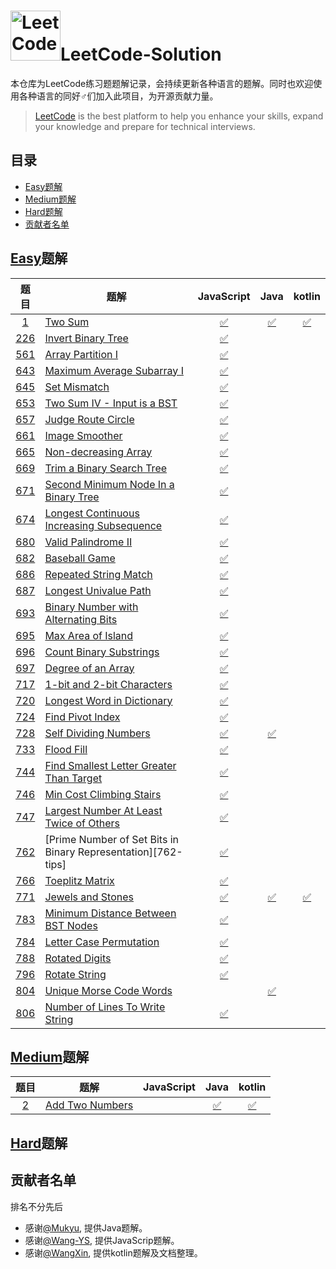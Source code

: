 # <img src="./src/res/img/logo.gif" alt="LeetCode-Solution" width="80" height="80" align="bottom"/>LeetCode-Solution
本仓库为LeetCode练习题题解记录，会持续更新各种语言的题解。同时也欢迎使用各种语言的同好♂们加入此项目，为开源贡献力量。

> [LeetCode](https://leetcode.com/) is the best platform to help you enhance your skills, expand your knowledge and prepare for technical interviews.

## 目录
- [Easy题解](#Easy题解)
- [Medium题解](#Medium题解)
- [Hard题解](#Hard题解)
- [贡献者名单](#贡献者名单)

## [Easy](https://leetcode.com/problemset/all/?difficulty=Easy)题解
|         题目         | 题解                                                         | JavaScript   |     Java       | kotlin           | 
| :-----------------: | ------------------------------------------------------------ | :----------: | :------------: | :---------------:|
| [1][1-question]     | [Two Sum][1-tips]                                            |  [✅][1-js]  | [✅][1-java]   | [✅][1-kotlin]   |   
| [226][226-question] | [Invert Binary Tree][226-tips]                               | [✅][226-js] |                |                  | 
| [561][561-question] | [Array Partition I][561-tips]                                | [✅][561-js] |                |                  | 
| [643][643-question] | [Maximum Average Subarray I][643-tips]                       | [✅][643-js] |                |                  | 
| [645][645-question] | [Set Mismatch][645-tips]                                     | [✅][645-js] |                |                  | 
| [653][653-question] | [Two Sum IV - Input is a BST][653-tips]                      | [✅][653-js] |                |                  | 
| [657][657-question] | [Judge Route Circle][657-tips]                               | [✅][657-js] |                |                  | 
| [661][661-question] | [Image Smoother][661-tips]                                   | [✅][661-js] |                |                  | 
| [665][665-question] | [Non-decreasing Array][665-tips]                             | [✅][665-js] |                |                  | 
| [669][669-question] | [Trim a Binary Search Tree][669-tips]                        | [✅][669-js] |                |                  | 
| [671][671-question] | [Second Minimum Node In a Binary Tree][671-tips]             | [✅][671-js] |                |                  | 
| [674][674-question] | [Longest Continuous Increasing Subsequence][674-tips]        | [✅][674-js] |                |                  | 
| [680][680-question] | [Valid Palindrome II][680-tips]                              | [✅][680-js] |                |                  | 
| [682][682-question] | [Baseball Game][682-tips]                                    | [✅][682-js] |                |                  | 
| [686][686-question] | [Repeated String Match][686-tips]                            | [✅][686-js] |                |                  | 
| [687][687-question] | [Longest Univalue Path][687-tips]                            | [✅][687-js] |                |                  | 
| [693][693-question] | [Binary Number with Alternating Bits][693-tips]              | [✅][693-js] |                |                  | 
| [695][695-question] | [Max Area of Island][695-tips]                               | [✅][695-js] |                |                  | 
| [696][696-question] | [Count Binary Substrings][696-tips]                          | [✅][696-js] |                |                  | 
| [697][697-question] | [Degree of an Array][697-tips]                               | [✅][697-js] |                |                  | 
| [717][717-question] | [1-bit and 2-bit Characters][717-tips]                       | [✅][717-js] |                |                  | 
| [720][720-question] | [Longest Word in Dictionary][720-tips]                       | [✅][720-js] |                |                  | 
| [724][724-question] | [Find Pivot Index][724-tips]                                 | [✅][724-js] |                |                  | 
| [728][728-question] | [Self Dividing Numbers][728-tips]                            | [✅][728-js] | [✅][728-java] |                  | 
| [733][733-question] | [Flood Fill][733-tips]                                       | [✅][733-js] |                |                  | 
| [744][744-question] | [Find Smallest Letter Greater Than Target][744-tips]         | [✅][744-js] |                |                  | 
| [746][746-question] | [Min Cost Climbing Stairs][746-tips]                         | [✅][746-js] |                |                  | 
| [747][747-question] | [Largest Number At Least Twice of Others][747-tips]          | [✅][747-js] |                |                  | 
| [762][762-question] | [Prime Number of Set Bits in Binary Representation][762-tips]| [✅][762-js] |                |                  | 
| [766][766-question] | [Toeplitz Matrix][766-tips]                                  | [✅][766-js] |                |                  | 
| [771][771-question] | [Jewels and Stones][771-tips]                                | [✅][771-js] | [✅][771-java] | [✅][771-kotlin] |
| [783][783-question] | [Minimum Distance Between BST Nodes][783-tips]               | [✅][783-js] |                |                  |
| [784][784-question] | [Letter Case Permutation][784-tips]                          | [✅][784-js] |                |                  |
| [788][788-question] | [Rotated Digits][788-tips]                                   | [✅][788-js] |                |                  |
| [796][796-question] | [Rotate String][796-tips]                                    | [✅][796-js] |                |                  |
| [804][804-question] | [Unique Morse Code Words][804-tips]                          |              | [✅][804-java] |                  |
| [806][806-question] | [Number of Lines To Write String][806-tips]                  | [✅][806-js] |                |                  |

## [Medium](https://leetcode.com/problemset/all/?difficulty=Medium)题解
|         题目         | 题解                                   | JavaScript     | Java         |    kotlin      |
| :-----------------: | -------------------------------------- | :------------: | :----------: | :------------: |
| [2][2-question]     | [Add Two Numbers][2-tips]              |                | [✅][2-java] |  [✅][2-kotlin] |


## [Hard](https://leetcode.com/problemset/all/?difficulty=Hard)题解

## 贡献者名单
排名不分先后
- 感谢[@Mukyu](https://github.com/Mukyu), 提供Java题解。
- 感谢[@Wang-YS](https://github.com/Wang-YS), 提供JavaScrip题解。
- 感谢[@WangXin](https://github.com/relish-wang), 提供kotlin题解及文档整理。


[logo]: ./res/img/logo.gif

[1-question]: https://leetcode.com/problems/two-sum/description/
[2-question]: https://leetcode.com/problems/add-two-numbers/description/
[226-question]: https://leetcode.com/problems/invert-binary-tree/
[561-question]: https://leetcode.com/problems/array-partition-i/
[643-question]: https://leetcode.com/problems/maximum-average-subarray-i/
[645-question]: https://leetcode.com/problems/set-mismatch/
[653-question]: https://leetcode.com/problems/two-sum-iv-input-is-a-bst/
[657-question]: https://leetcode.com/problems/judge-route-circle/
[661-question]: https://leetcode.com/problems/image-smoother/
[665-question]: https://leetcode.com/problems/non-decreasing-array/
[669-question]: https://leetcode.com/problems/trim-a-binary-search-tree/
[671-question]: https://leetcode.com/problems/second-minimum-node-in-a-binary-tree/
[674-question]: https://leetcode.com/problems/longest-continuous-increasing-subsequence/
[680-question]: https://leetcode.com/problems/valid-palindrome-ii/
[682-question]: https://leetcode.com/problems/baseball-game/
[686-question]: https://leetcode.com/problems/repeated-string-match/
[687-question]: https://leetcode.com/problems/longest-univalue-path/
[693-question]: https://leetcode.com/problems/binary-number-with-alternating-bits/
[695-question]: https://leetcode.com/problems/max-area-of-island/
[696-question]: https://leetcode.com/problems/count-binary-substrings/
[697-question]: https://leetcode.com/problems/degree-of-an-array/
[717-question]: https://leetcode.com/problems/1-bit-and-2-bit-characters/
[720-question]: https://leetcode.com/problems/longest-word-in-dictionary/
[728-question]: https://leetcode.com/problems/self-dividing-numbers/description/
[724-question]: https://leetcode.com/problems/find-pivot-index/
[733-question]: https://leetcode.com/problems/flood-fill/
[744-question]: https://leetcode.com/problems/find-smallest-letter-greater-than-target/
[746-question]: https://leetcode.com/problems/min-cost-climbing-stairs/
[747-question]: https://leetcode.com/problems/largest-number-at-least-twice-of-others/
[762-question]: https://leetcode.com/problems/prime-number-of-set-bits-in-binary-representation/
[766-question]: https://leetcode.com/problems/toeplitz-matrix/description/
[771-question]: https://leetcode.com/problems/jewels-and-stones/description/
[783-question]: https://leetcode.com/problems/minimum-distance-between-bst-nodes/
[784-question]: https://leetcode.com/problems/letter-case-permutation/description/
[788-question]: https://leetcode.com/problems/rotated-digits/
[796-question]: https://leetcode.com/problems/rotate-string/
[804-question]: https://leetcode.com/problems/unique-morse-code-words/description/
[806-question]: https://leetcode.com/problems/number-of-lines-to-write-string/

[1-tips]: ./tips/1/README.md
[2-tips]: ./tips/2/README.md
[226-tips]: ./tips/226/README.md
[561-tips]: ./tips/561/README.md
[643-tips]: ./tips/643/README.md
[645-tips]: ./tips/645/README.md
[653-tips]: ./tips/653/README.md
[657-tips]: ./tips/657/README.md
[661-tips]: ./tips/661/README.md
[665-tips]: ./tips/665/README.md
[669-tips]: ./tips/669/README.md
[671-tips]: ./tips/671/README.md
[674-tips]: ./tips/674/README.md
[680-tips]: ./tips/680/README.md
[682-tips]: ./tips/682/README.md
[686-tips]: ./tips/686/README.md
[687-tips]: ./tips/687/README.md
[693-tips]: ./tips/693/README.md
[695-tips]: ./tips/695/README.md
[696-tips]: ./tips/696/README.md
[697-tips]: ./tips/697/README.md
[717-tips]: ./tips/717/README.md
[720-tips]: ./tips/720/README.md
[724-tips]: ./tips/724/README.md
[728-tips]: ./tips/728/README.md
[733-tips]: ./tips/733/README.md
[744-tips]: ./tips/744/README.md
[746-tips]: ./tips/746/README.md
[747-tips]: ./tips/747/README.md
[766-tips]: ./tips/766/README.md
[771-tips]: ./tips/771/README.md
[783-tips]: ./tips/783/README.md
[784-tips]: ./tips/784/README.md
[788-tips]: ./tips/788/README.md
[796-tips]: ./tips/796/README.md
[804-tips]: ./tips/804/README.md
[806-tips]: ./tips/806/README.md

[1-js]: ./src/_1/Solution.js
[226-js]: ./src/_226/Solution.js
[561-js]: ./src/_561/Solution.js
[643-js]: ./src/_643/Solution.js
[645-js]: ./src/_645/Solution.js
[653-js]: ./src/_653/Solution.js
[657-js]: ./src/_657/Solution.js
[661-js]: ./src/_661/Solution.js
[665-js]: ./src/_665/Solution.js
[669-js]: ./src/_669/Solution.js
[671-js]: ./src/_671/Solution.js
[674-js]: ./src/_674/Solution.js
[680-js]: ./src/_680/Solution.js
[682-js]: ./src/_682/Solution.js
[686-js]: ./src/_686/Solution.js
[687-js]: ./src/_687/Solution.js
[693-js]: ./src/_693/Solution.js
[695-js]: ./src/_695/Solution.js
[696-js]: ./src/_696/Solution.js
[697-js]: ./src/_697/Solution.js
[717-js]: ./src/_717/Solution.js
[720-js]: ./src/_720/Solution.js
[724-js]: ./src/_724/Solution.js
[728-js]: ./src/_728/Solution.js
[733-js]: ./src/_733/Solution.js
[744-js]: ./src/_744/Solution.js
[746-js]: ./src/_746/Solution.js
[747-js]: ./src/_747/Solution.js
[762-js]: ./src/_762/Solution.js
[766-js]: ./src/_766/Solution.js
[771-js]: ./src/_771/Solution.js
[783-js]: ./src/_783/Solution.js
[784-js]: ./src/_784/Solution.js
[788-js]: ./src/_788/Solution.js
[796-js]: ./src/_796/Solution.js
[806-js]: ./src/_806/Solution.js

[1-java]: ./src/_1/Solution.java
[2-java]: ./src/_2/Solution.java
[728-java]: ./src/_728/Solution.java
[771-java]: ./src/_771/Solution.java
[804-java]: ./src/_804/Solution.java

[1-kotlin]: ./src/_1/kotlin/Solution.kt
[2-kotlin]: ./src/_2/kotlin/Solution.kt
[771-kotlin]: ./src/_771/kotlin/Solution.kt
